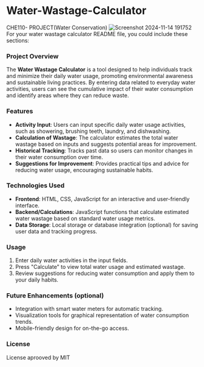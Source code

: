 # Water-Wastage-Calculator
CHE110- PROJECT(Water Conservation)
![Screenshot 2024-11-14 191752](https://github.com/user-attachments/assets/47430d57-c5af-47e4-b032-07a9b823264b)
For your water wastage calculator README file, you could include these sections:

### Project Overview
The **Water Wastage Calculator** is a tool designed to help individuals track and minimize their daily water usage, promoting environmental awareness and sustainable living practices. By entering data related to everyday water activities, users can see the cumulative impact of their water consumption and identify areas where they can reduce waste.

### Features
- **Activity Input**: Users can input specific daily water usage activities, such as showering, brushing teeth, laundry, and dishwashing.
- **Calculation of Wastage**: The calculator estimates the total water wastage based on inputs and suggests potential areas for improvement.
- **Historical Tracking**: Tracks past data so users can monitor changes in their water consumption over time.
- **Suggestions for Improvement**: Provides practical tips and advice for reducing water usage, encouraging sustainable habits.
  
### Technologies Used
- **Frontend**: HTML, CSS, JavaScript for an interactive and user-friendly interface.
- **Backend/Calculations**: JavaScript functions that calculate estimated water wastage based on standard water usage metrics.
- **Data Storage**: Local storage or database integration (optional) for saving user data and tracking progress.

### Usage
1. Enter daily water activities in the input fields.
2. Press "Calculate" to view total water usage and estimated wastage.
3. Review suggestions for reducing water consumption and apply them to your daily habits.

### Future Enhancements (optional)
- Integration with smart water meters for automatic tracking.
- Visualization tools for graphical representation of water consumption trends.
- Mobile-friendly design for on-the-go access.

### License
License aprooved by MIT
